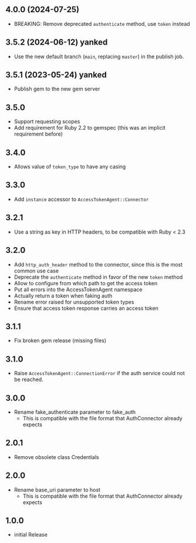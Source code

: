 ## 4.0.0 (2024-07-25)

- BREAKING: Remove deprecated `authenticate` method, use `token` instead

## 3.5.2 (2024-06-12) yanked

- Use the new default branch (`main`, replacing `master`) in the publish job.

## 3.5.1 (2023-05-24) yanked

- Publish gem to the new gem server

## 3.5.0

- Support requesting scopes
- Add requirement for Ruby 2.2 to gemspec (this was an implicit requirement before)

## 3.4.0

- Allows value of `token_type` to have any casing

## 3.3.0

- Add `instance` accessor to `AccessTokenAgent::Connector`

## 3.2.1

- Use a string as key in HTTP headers, to be compatible with Ruby < 2.3

## 3.2.0

- Add `http_auth_header` method to the connector, since this is the most
  common use case
- Deprecate the `authenticate` method in favor of the new `token` method
- Allow to configure from which path to get the access token
- Put all errors into the AccessTokenAgent namespace
- Actually return a token when faking auth
- Rename error raised for unsupported token types
- Ensure that access token response carries an access token

## 3.1.1

- Fix broken gem release (missing files)

## 3.1.0

- Raise `AccessTokenAgent::ConnectionError` if the auth service could not be reached.

## 3.0.0

- Rename fake_authenticate parameter to fake_auth
    - This is compatible with the file format that AuthConnector already expects

## 2.0.1

- Remove obsolete class Credentials

## 2.0.0

- Rename base_uri parameter to host
    - This is compatible with the file format that AuthConnector already expects

## 1.0.0

- initial Release
